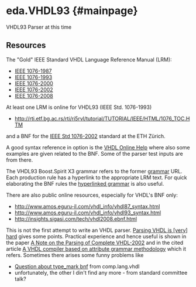 eda.VHDL93 {#mainpage}
==========

VHDL93 Parser at this time


Resources
---------

The "Gold" IEEE Standard VHDL Language Reference Manual (LRM):

- [IEEE 1076-1987](http://dx.doi.org/10.1109/IEEESTD.1988.122645)
- [IEEE 1076-1993](http://dx.doi.org/10.1109/IEEESTD.1994.121433)
- [IEEE 1076-2000](http://dx.doi.org/10.1109/IEEESTD.2000.92297)
- [IEEE 1076-2002](http://dx.doi.org/10.1109/IEEESTD.2002.93614)
- [IEEE 1076-2008](http://dx.doi.org/10.1109/IEEESTD.2009.4772740)

At least one LRM is online for VHDL93 (IEEE Std. 1076-1993)

- http://rti.etf.bg.ac.rs/rti/ri5rvl/tutorial/TUTORIAL/IEEE/HTML/1076_TOC.HTM

and a BNF for the
[IEEE Std 1076-2002](https://guest.iis.ee.ethz.ch/~zimmi/download/vhdl02_syntax.html)
standard at the ETH Zürich.

A good syntax reference in option is the 
[VHDL Online Help](http://www.vhdl.renerta.com/mobile/index.html)
where also some examples are given related to the BNF. Some of the parser test
inputs are from there. 


The VHDL93 Boost.Spirit X3 grammar refers to the former
[grammar]( http://rti.etf.bg.ac.rs/rti/ri5rvl/tutorial/TUTORIAL/IEEE/HTML/1076_AXA.HTM)
URL. Each production rule has a hyperlink to the appropriate LRM text.
For quick elaborating the BNF rules the
[hyperlinked grammar](https://tams.informatik.uni-hamburg.de/vhdl/tools/grammar/vhdl93-bnf.html)
is also useful.


There are also public online resources, especially for VHDL's BNF only:
- http://www.amos.eguru-il.com/vhdl_info/vhdl87_syntax.html
- http://www.amos.eguru-il.com/vhdl_info/vhdl93_syntax.html
- http://insights.sigasi.com/tech/vhdl2008.ebnf.html

This is not the first attempt to write an VHDL parser.
[Parsing VHDL is [very] hard](http://eli.thegreenplace.net/2009/05/19/parsing-vhdl-is-very-hard)
gives some points. Practical experience and hence useful is shown in the paper
[A Note on the Parsing of Complete VHDL-2002](http://citeseerx.ist.psu.edu/viewdoc/summary?doi=10.1.1.143.917)
and in the cited article
[A VHDL compiler based on attribute grammar methodology](https://dl.acm.org/citation.cfm?id=74829)
which it refers. Sometimes there arises some funny problems like
- [Question about type_mark bnf](https://groups.google.com/forum/#!topic/comp.lang.vhdl/exUhoMrFavU)
  from comp.lang.vhdl
- unfortunately, the other I din't find any more - from standard committee talk?


